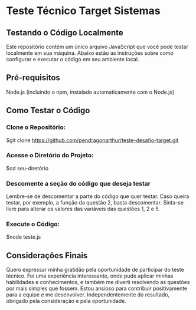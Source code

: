 # Teste Técnico Target Sistemas # 

## Testando o Código Localmente ##
Este repositório contém um único arquivo JavaScript que você pode testar localmente em sua máquina. Abaixo estão as instruções sobre como configurar e executar o código em seu ambiente local.

## Pré-requisitos ## 
Node.js (incluindo o npm, instalado automaticamente com o Node.js)

## Como Testar o Código ##
### Clone o Repositório: ###

$git clone https://github.com/pendragonarthur/teste-desafio-target.git

### Acesse o Diretório do Projeto: ###

$cd seu-diretório

### Descomente a seção do código que deseja testar ###

Lembre-se de descomentar a parte do código que quer testar. Caso queira testar, por exemplo, a função da questão 2, basta descomentar. Sinta-se livre para alterar os valores das variáveis das questões 1, 2 e 5. 

### Execute o Código: ###

$node teste.js

## Considerações Finais ##

Quero expressar minha gratidão pela oportunidade de participar do teste técnico. Foi uma experiência interessante, onde pude aplicar minhas habilidades e conhecimentos, e também me diverti resolvendo as questões por mais simples que fossem. Estou ansioso para contribuir positivamente para a equipe e me desenvolver. Independentemente do resultado, obrigado pela consideração e pela oportunidade.
